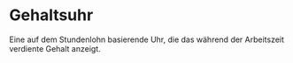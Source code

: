 Gehaltsuhr
==========
Eine auf dem Stundenlohn basierende Uhr, die das während der Arbeitszeit verdiente Gehalt anzeigt.
